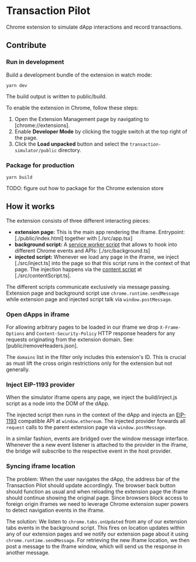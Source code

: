 # Transaction Pilot

Chrome extension to simulate dApp interactions and record transactions.

## Contribute

### Run in development

Build a development bundle of the extension in watch mode:

```
yarn dev
```

The build output is written to public/build.

To enable the extension in Chrome, follow these steps:

1. Open the Extension Management page by navigating to [chrome://extensions].
2. Enable **Developer Mode** by clicking the toggle switch at the top right of the page.
3. Click the **Load unpacked** button and select the `transaction-simulator/public` directory.

### Package for production

```
yarn build
```

TODO: figure out how to package for the Chrome extension store

## How it works

The extension consists of three different interacting pieces:

- **extension page:** This is the main app rendering the iframe. Entrypoint: [./public/index.html] together with [./src/app.tsx]
- **background script:** A [service worker script](https://developer.chrome.com/docs/extensions/mv3/intro/mv3-overview/#service-workers) that allows to hook into different Chrome events and APIs: [./src/background.ts]
- **injected script:** Whenever we load any page in the iframe, we inject [./src/inject.ts] into the page so that this script runs in the context of that page. The injection happens via the [content script](https://developer.chrome.com/docs/extensions/mv3/content_scripts/) at [./src/contentScript.ts].

The different scripts communicate exclusively via message passing. Extension page and background script use `chrome.runtime.sendMessage` while extension page and injected script talk via `window.postMessage`.

### Open dApps in iframe

For allowing arbitrary pages to be loaded in our iframe we drop `X-Frame-Options` and `Content-Security-Policy` HTTP response headers for any requests originating from the extension domain. See: [public/removeHeaders.json].

The `domains` list in the filter only includes this extension's ID.
This is crucial as must lift the cross origin restrictions only for the extension but not generally.

### Inject EIP-1193 provider

When the simulator iframe opens any page, we inject the build/inject.js script as a node into the DOM of the dApp.

The injected script then runs in the context of the dApp and injects an [EIP-1193](https://eips.ethereum.org/EIPS/eip-1193) compatible API at `window.ethereum`.
The injected provider forwards all `request` calls to the parent extension page via `window.postMessage`.

In a similar fashion, events are bridged over the window message interface.
Whenever the a new event listener is attached to the provider in the iframe, the bridge will subscribe to the respective event in the host provider.

### Syncing iframe location

The problem: When the user navigates the dApp, the address bar of the Transaction Pilot should update accordingly.
The browser back button should function as usual and when reloading the extension page the iframe should continue showing the original page.
Since browsers block access to foreign origin iframes we need to leverage Chrome extension super powers to detect navigation events in the iframe.

The solution: We listen to `chrome.tabs.onUpdated` from any of our extension tabs events in the background script.
This fires on location updates within any of our extension pages and we notify our extension page about it using `chrome.runtime.sendMessage`.
For retrieving the new iframe location, we then post a message to the iframe window, which will send us the response in another message.

